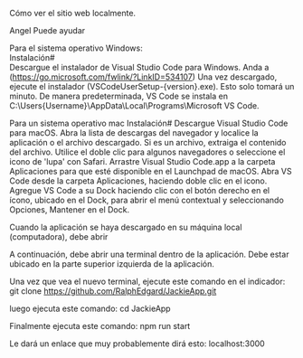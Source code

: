 Cómo ver el sitio web localmente. <br />

Angel Puede ayudar <br />

Para el sistema operativo Windows:<br />
Instalación#<br />
Descargue el instalador de Visual Studio Code para Windows. Anda a (https://go.microsoft.com/fwlink/?LinkID=534107)
Una vez descargado, ejecute el instalador (VSCodeUserSetup-{version}.exe). Esto solo tomará un minuto.
De manera predeterminada, VS Code se instala en C:\Users\{Username}\AppData\Local\Programs\Microsoft VS Code.

Para un sistema operativo mac
Instalación#
Descargue Visual Studio Code para macOS.
Abra la lista de descargas del navegador y localice la aplicación o el archivo descargado.
Si es un archivo, extraiga el contenido del archivo. Utilice el doble clic para algunos navegadores o seleccione el icono de 'lupa' con Safari.
Arrastre Visual Studio Code.app a la carpeta Aplicaciones para que esté disponible en el Launchpad de macOS.
Abra VS Code desde la carpeta Aplicaciones, haciendo doble clic en el icono.
Agregue VS Code a su Dock haciendo clic con el botón derecho en el ícono, ubicado en el Dock, para abrir el menú contextual y seleccionando Opciones, Mantener en el Dock.

Cuando la aplicación se haya descargado en su máquina local (computadora), debe abrir

A continuación, debe abrir una terminal dentro de la aplicación. Debe estar ubicado en la parte superior izquierda de la aplicación.

Una vez que vea el nuevo terminal, ejecute este comando en el indicador:
git clone https://github.com/RalphEdgard/JackieApp.git

luego ejecuta este comando:
cd JackieApp

Finalmente ejecuta este comando:
npm run start 

Le dará un enlace que muy probablemente dirá esto:
localhost:3000



